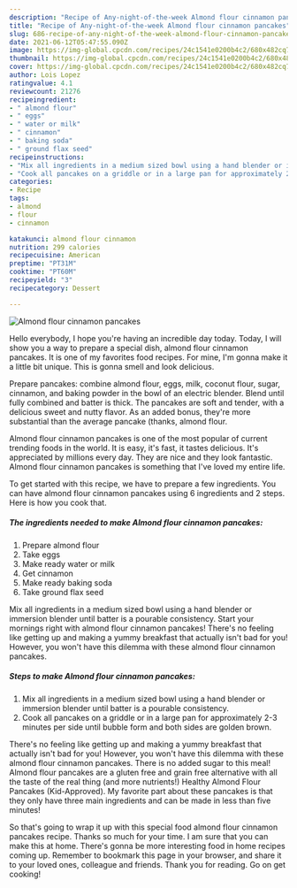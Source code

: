 ```yaml
---
description: "Recipe of Any-night-of-the-week Almond flour cinnamon pancakes"
title: "Recipe of Any-night-of-the-week Almond flour cinnamon pancakes"
slug: 686-recipe-of-any-night-of-the-week-almond-flour-cinnamon-pancakes
date: 2021-06-12T05:47:55.090Z
image: https://img-global.cpcdn.com/recipes/24c1541e0200b4c2/680x482cq70/almond-flour-cinnamon-pancakes-recipe-main-photo.jpg
thumbnail: https://img-global.cpcdn.com/recipes/24c1541e0200b4c2/680x482cq70/almond-flour-cinnamon-pancakes-recipe-main-photo.jpg
cover: https://img-global.cpcdn.com/recipes/24c1541e0200b4c2/680x482cq70/almond-flour-cinnamon-pancakes-recipe-main-photo.jpg
author: Lois Lopez
ratingvalue: 4.1
reviewcount: 21276
recipeingredient:
- " almond flour"
- " eggs"
- " water or milk"
- " cinnamon"
- " baking soda"
- " ground flax seed"
recipeinstructions:
- "Mix all ingredients in a medium sized bowl using a hand blender or immersion blender until batter is a pourable consistency."
- "Cook all pancakes on a griddle or in a large pan for approximately 2-3 minutes per side until bubble form and both sides are golden brown."
categories:
- Recipe
tags:
- almond
- flour
- cinnamon

katakunci: almond flour cinnamon 
nutrition: 299 calories
recipecuisine: American
preptime: "PT31M"
cooktime: "PT60M"
recipeyield: "3"
recipecategory: Dessert

---
```



![Almond flour cinnamon pancakes](https://img-global.cpcdn.com/recipes/24c1541e0200b4c2/680x482cq70/almond-flour-cinnamon-pancakes-recipe-main-photo.jpg)

Hello everybody, I hope you're having an incredible day today. Today, I will show you a way to prepare a special dish, almond flour cinnamon pancakes. It is one of my favorites food recipes. For mine, I'm gonna make it a little bit unique. This is gonna smell and look delicious.

Prepare pancakes: combine almond flour, eggs, milk, coconut flour, sugar, cinnamon, and baking powder in the bowl of an electric blender. Blend until fully combined and batter is thick. The pancakes are soft and tender, with a delicious sweet and nutty flavor. As an added bonus, they&#39;re more substantial than the average pancake (thanks, almond flour.

Almond flour cinnamon pancakes is one of the most popular of current trending foods in the world. It is easy, it's fast, it tastes delicious. It's appreciated by millions every day. They are nice and they look fantastic. Almond flour cinnamon pancakes is something that I've loved my entire life.


To get started with this recipe, we have to prepare a few ingredients. You can have almond flour cinnamon pancakes using 6 ingredients and 2 steps. Here is how you cook that.

<!--inarticleads1-->

##### The ingredients needed to make Almond flour cinnamon pancakes:

1. Prepare  almond flour
1. Take  eggs
1. Make ready  water or milk
1. Get  cinnamon
1. Make ready  baking soda
1. Take  ground flax seed


Mix all ingredients in a medium sized bowl using a hand blender or immersion blender until batter is a pourable consistency. Start your mornings right with almond flour cinnamon pancakes! There&#39;s no feeling like getting up and making a yummy breakfast that actually isn&#39;t bad for you! However, you won&#39;t have this dilemma with these almond flour cinnamon pancakes. 

<!--inarticleads2-->

##### Steps to make Almond flour cinnamon pancakes:

1. Mix all ingredients in a medium sized bowl using a hand blender or immersion blender until batter is a pourable consistency.
1. Cook all pancakes on a griddle or in a large pan for approximately 2-3 minutes per side until bubble form and both sides are golden brown.


There&#39;s no feeling like getting up and making a yummy breakfast that actually isn&#39;t bad for you! However, you won&#39;t have this dilemma with these almond flour cinnamon pancakes. There is no added sugar to this meal! Almond flour pancakes are a gluten free and grain free alternative with all the taste of the real thing (and more nutrients!) Healthy Almond Flour Pancakes (Kid-Approved). My favorite part about these pancakes is that they only have three main ingredients and can be made in less than five minutes! 

So that's going to wrap it up with this special food almond flour cinnamon pancakes recipe. Thanks so much for your time. I am sure that you can make this at home. There's gonna be more interesting food in home recipes coming up. Remember to bookmark this page in your browser, and share it to your loved ones, colleague and friends. Thank you for reading. Go on get cooking!

